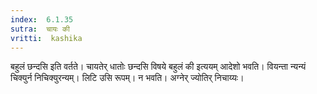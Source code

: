```yaml
---
index:  6.1.35
sutra:  चायः की
vritti:  kashika 
---
```


बहुलं छन्दसि इति वर्तते। चायतेर् धातोः छन्दसि विषये बहुलं की इत्ययम् आदेशो भवति। वियन्ता न्यन्यं चिक्युर्न निचिक्युरन्यम्। लिटि उसि रूपम्। न भवति। अग्नेर् ज्योतिर् निचाय्यः।

